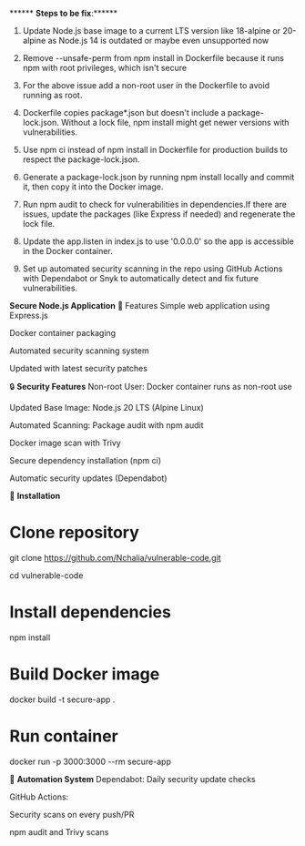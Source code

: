 ****** **Steps to be fix**:******

1. Update Node.js base image to a current LTS version like 18-alpine or 20-alpine as Node.js 14 is outdated or  maybe even unsupported now

2. Remove --unsafe-perm from npm install in Dockerfile because it runs npm with root privileges, which isn't secure

3. For the above issue add a non-root user in the Dockerfile to avoid running as root.

4. Dockerfile copies package*.json but doesn't include a package-lock.json. Without a lock file, npm install might get newer versions with vulnerabilities.

4. Use npm ci instead of npm install in Dockerfile for production builds to respect the package-lock.json.

5. Generate a package-lock.json by running npm install locally and commit it, then copy it into the Docker image.

6. Run npm audit to check for vulnerabilities in dependencies.If there are issues, update the packages (like Express if needed) and regenerate the lock file.

7. Update the app.listen in index.js to use '0.0.0.0' so the app is accessible in the Docker container.

8. Set up automated security scanning in the repo using GitHub Actions with Dependabot or Snyk to automatically detect and fix future vulnerabilities.

**Secure Node.js Application**
🌟 Features
Simple web application using Express.js

Docker container packaging

Automated security scanning system

Updated with latest security patches

🔒 **Security Features**
Non-root User: Docker container runs as non-root use

Updated Base Image: Node.js 20 LTS (Alpine Linux)

Automated Scanning:
Package audit with npm audit

Docker image scan with Trivy

Secure dependency installation (npm ci)

Automatic security updates (Dependabot)

🚀 **Installation**
# Clone repository
git clone https://github.com/Nchalia/vulnerable-code.git

cd vulnerable-code
# Install dependencies
npm install

# Build Docker image
docker build -t secure-app .

# Run container
docker run -p 3000:3000 --rm secure-app

🤖 **Automation System**
Dependabot: Daily security update checks

GitHub Actions:

Security scans on every push/PR

npm audit and Trivy scans


